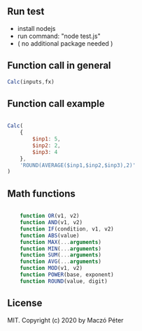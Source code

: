 ## Run test
* install nodejs
* run command: "node test.js"
* ( no additional package needed )



## Function call in general
```js
Calc(inputs,fx)
```



## Function call example
```js

Calc(
    {
        $inp1: 5,
        $inp2: 2,
        $inp3: 4
    },
    'ROUND(AVERAGE($inp1,$inp2,$inp3),2)'
)

```



## Math functions
```js

    function OR(v1, v2) 
    function AND(v1, v2)
    function IF(condition, v1, v2) 
    function ABS(value) 
    function MAX(...arguments) 
    function MIN(...arguments)
    function SUM(...arguments) 
    function AVG(...arguments)
    function MOD(v1, v2) 
    function POWER(base, exponent) 
    function ROUND(value, digit) 

```


## License
MIT. Copyright (c) 2020 by Maczó Péter